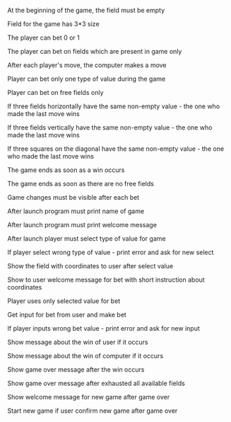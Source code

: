 At the beginning of the game, the field must be empty

Field for the game has 3*3 size

The player can bet 0 or 1

The player can bet on fields which are present in game only

After each player's move, the computer makes a move

Player can bet only one type of value during the game 

Player can bet on free fields only 

If three fields horizontally have the same non-empty value - the one who made the last move wins

If three fields vertically have the same non-empty value - the one who made the last move wins

If three squares on the diagonal have the same non-empty value - the one who made the last move wins

The game ends as soon as a win occurs 

The game ends as soon as there are no free fields

Game changes must be visible after each bet

After launch program must print name of game

After launch program must print welcome message

After launch player must select type of value for game

If player select wrong type of value - print error and ask for new select

Show the field with coordinates to user after select value

Show to user welcome message for bet with short instruction about coordinates

Player uses only selected value for bet

Get input for bet from user and make bet

If player inputs wrong bet value - print error and ask for new input

Show message about the win of user if it occurs

Show message about the win of computer if it occurs

Show game over message after the win occurs

Show game over message after exhausted all available fields

Show welcome message for new game after game over

Start new game if user confirm new game after game over